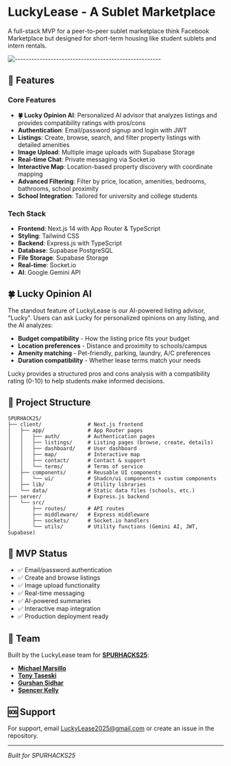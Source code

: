 # LuckyLease - A Sublet Marketplace

A full-stack MVP for a peer-to-peer sublet marketplace think Facebook Marketplace but designed for short-term housing like student sublets and intern rentals.

![-----------------------------------------------------](https://raw.githubusercontent.com/andreasbm/readme/master/assets/lines/rainbow.png)

## 🚀 Features

### Core Features
- **🍀 Lucky Opinion AI**: Personalized AI advisor that analyzes listings and provides compatibility ratings with pros/cons
- **Authentication**: Email/password signup and login with JWT
- **Listings**: Create, browse, search, and filter property listings with detailed amenities
- **Image Upload**: Multiple image uploads with Supabase Storage
- **Real-time Chat**: Private messaging via Socket.io
- **Interactive Map**: Location-based property discovery with coordinate mapping
- **Advanced Filtering**: Filter by price, location, amenities, bedrooms, bathrooms, school proximity
- **School Integration**: Tailored for university and college students

### Tech Stack
- **Frontend**: Next.js 14 with App Router & TypeScript
- **Styling**: Tailwind CSS
- **Backend**: Express.js with TypeScript
- **Database**: Supabase PostgreSQL
- **File Storage**: Supabase Storage
- **Real-time**: Socket.io
- **AI**: Google Gemini API

## 🍀 Lucky Opinion AI

The standout feature of LuckyLease is our AI-powered listing advisor, "Lucky". Users can ask Lucky for personalized opinions on any listing, and the AI analyzes:

- **Budget compatibility** - How the listing price fits your budget
- **Location preferences** - Distance and proximity to schools/campus
- **Amenity matching** - Pet-friendly, parking, laundry, A/C preferences
- **Duration compatibility** - Whether lease terms match your needs

Lucky provides a structured pros and cons analysis with a compatibility rating (0-10) to help students make informed decisions.

## 📁 Project Structure

```
SPURHACK25/
├── client/               # Next.js frontend
│   ├── app/              # App Router pages
│   │   ├── auth/         # Authentication pages
│   │   ├── listings/     # Listing pages (browse, create, details)
│   │   ├── dashboard/    # User dashboard
│   │   ├── map/          # Interactive map
│   │   ├── contact/      # Contact & support
│   │   └── terms/        # Terms of service
│   ├── components/       # Reusable UI components
│   │   └── ui/           # Shadcn/ui components + custom components
│   ├── lib/              # Utility libraries
│   └── data/             # Static data files (schools, etc.)
├── server/               # Express.js backend
│   └── src/
│       ├── routes/       # API routes
│       ├── middleware/   # Express middleware
│       ├── sockets/      # Socket.io handlers
│       └── utils/        # Utility functions (Gemini AI, JWT, Supabase)
```

## 🎯 MVP Status

- ✅ Email/password authentication
- ✅ Create and browse listings
- ✅ Image upload functionality
- ✅ Real-time messaging
- ✅ AI-powered summaries
- ✅ Interactive map integration
- ✅ Production deployment ready

## 👥 Team

Built by the LuckyLease team for **[SPURHACKS25](https://spurhacks.com)**:
- **[Michael Marsillo](https://www.linkedin.com/in/michaelmarsillo)** 
- **[Tony Taseski](https://www.linkedin.com/in/a-taseski)**
- **[Gurshan Sidhar](https://www.linkedin.com/in/gurshan-sidhar)**
- **[Spencer Kelly](https://www.linkedin.com/in/spencergk)** 

## 🆘 Support

For support, email LuckyLease2025@gmail.com or create an issue in the repository.

---
*Built for SPURHACKS25*
